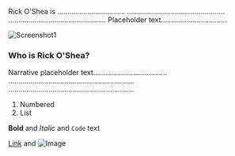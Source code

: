 Rick O'Shea is ..................................
.................................................
.................................................
Placeholder text.................................

![Screenshot1](https://raw.githubusercontent.com/azheng888/Rick-O-Shea/master/Bedroom-Example.png)

### Who is Rick O'Shea?

Narrative placeholder text.....................................
...............................................................
...............................................................


1. Numbered
2. List

**Bold** and _Italic_ and `Code` text

[Link](url) and ![Image](src)
```


